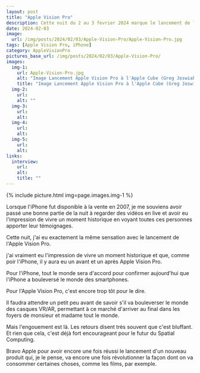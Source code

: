 ```yaml
---
layout: post
title: "Apple Vision Pro"
description: Cette nuit du 2 au 3 fevrier 2024 marque le lancement de l'Apple Vision Pro
date: 2024-02-03
image:
  url: /img/posts/2024/02/03/Apple-Vision-Pro/Apple-Vision-Pro.jpg
tags: [Apple Vision Pro, iPhone]
category: AppleVisionPro
pictures_base_url: /img/posts/2024/02/03/Apple-Vision-Pro/
images:
  img-1:
    url: Apple-Vision-Pro.jpg
    alt: "Image Lancement Apple Vision Pro à l'Apple Cube (Greg Joswiak)"
    title: "Image Lancement Apple Vision Pro à l'Apple Cube (Greg Joswiak)"
  img-2:
    url: 
    alt: ""
  img-3:
    url: 
    alt: 
  img-4:
    url: 
    alt: 
  img-5:
    url: 
    alt: 
links:
  interview:
    url: 
    alt: 
    title: ""
---
```


{% include picture.html img=page.images.img-1 %}

Lorsque l'iPhone fut disponible à la vente en 2007, 
je me souviens avoir passé une bonne partie de la nuit 
à regarder des vidéos en live et avoir eu l'impression de vivre un
moment historique en voyant toutes ces personnes apporter leur témoignages.

Cette nuit, j'ai eu exactement la même sensation avec le lancement de l'Apple Vision Pro.

j'ai vraiment eu l'impression de vivre un moment historique et que, comme poir l'iPhone, il y aura eu un avant et un après Apple Vision Pro.

Pour l'iPhone, tout le monde sera d'accord pour confirmer aujourd'hui que l'iPhone a bouleversé le monde des smartphones.

Pour l'Apple Vision Pro, c'est encore trop tôt pour le dire.

Il faudra attendre un petit peu avant de savoir s'il va bouleverser le monde des casques VR/AR, 
permettant à ce marché d'arriver au final dans les foyers de monsieur et madame tout le monde.

Mais l'engouement est là. Les retours disent très souvent que c'est bluffant. 
Et rien que cela, c'est déjà fort encourageant pour le futur du Spatial Computing.

Bravo Apple pour avoir encore une fois réussi le lancement d'un nouveau produit qui, je le pense, va encore une fois révolutionner la façon dont on va consommer certaines choses, comme les films, par exemple.
 
